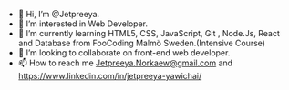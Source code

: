 - 👋 Hi, I’m @Jetpreeya.
- 👀 I’m interested in Web Developer. 
- 🌱 I’m currently learning HTML5, CSS, JavaScript, Git , Node.Js, React and Database from FooCoding Malmö Sweden.(Intensive Course)
- 💞️ I’m looking to collaborate on front-end web developer.
- 📫 How to reach me Jetpreeya.Norkaew@gmail.com and https://www.linkedin.com/in/jetpreeya-yawichai/

<!---
Jetpreeya/Jetpreeya is a ✨ special ✨ repository because its `README.md` (this file) appears on your GitHub profile.
You can click the Preview link to take a look at your changes.
--->
